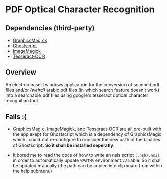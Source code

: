 # PDF Optical Character Recognition

## Dependencies (third-party)

- [GraphicsMagick](ftp://ftp.graphicsmagick.org/pub/GraphicsMagick/windows/)
- [Ghostscript](https://sourceforge.net/projects/ghostscript/files/GPL%20Ghostscript/9.09/gs909w64.exe/download)
- [ImageMagick](https://imagemagick.org/script/download.php)
- [Tesseract-OCR](https://github.com/tesseract-ocr/tesseract)

## Overview
An electron based windows applicatoin for the conversion of scanned pdf files and/or _(weird)_ arabic pdf files (in which search feature doesn't work) into a searchable pdf files using google's tesseract optical character recognition tool.

## Fails :(

- GraphicsMagic, ImageMagick, and Tesseract-OCR are all pre-built with the app exept for Ghostscript which is a dependency of GraphicsMagic which i could not re-configure to consider the new path of the binaries of Ghostscript. **So it shall be installed seperatly**.

- It bored me to read the docs of how to write an nsis script `(.nsh/.nsi)` in order to automatically update `%PATH%` environment variable. So it shall be updated manually (the path can be copied into clipboard from within the help submenu)
